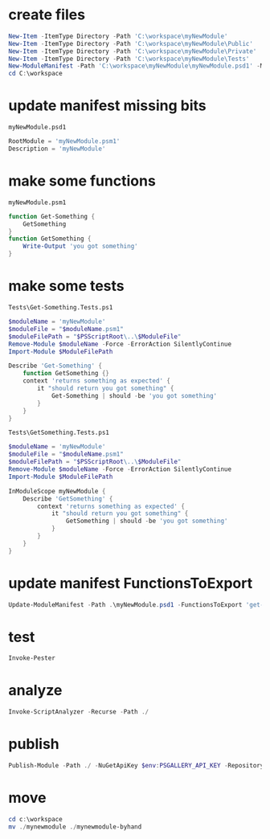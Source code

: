 
# create files

```powershell
New-Item -ItemType Directory -Path 'C:\workspace\myNewModule'
New-Item -ItemType Directory -Path 'C:\workspace\myNewModule\Public'
New-Item -ItemType Directory -Path 'C:\workspace\myNewModule\Private'
New-Item -ItemType Directory -Path 'C:\workspace\myNewModule\Tests'
New-ModuleManifest -Path 'C:\workspace\myNewModule\myNewModule.psd1' -ModuleVersion "2.0.0" -Author "YourNameHere"
cd C:\workspace
```

# update manifest missing bits

`myNewModule.psd1`

```powershell
RootModule = 'myNewModule.psm1'
Description = 'myNewModule'
```

# make some functions

`myNewModule.psm1`

```powershell
function Get-Something {
    GetSomething
}
function GetSomething {
    Write-Output 'you got something'
}
```

# make some tests

`Tests\Get-Something.Tests.ps1`

```powershell
$moduleName = 'myNewModule'
$moduleFile = "$moduleName.psm1"
$moduleFilePath = "$PSScriptRoot\..\$ModuleFile"
Remove-Module $moduleName -Force -ErrorAction SilentlyContinue
Import-Module $ModuleFilePath

Describe 'Get-Something' {
    function GetSomething {}
    context 'returns something as expected' {
        it "should return you got something" {
            Get-Something | should -be 'you got something'
        }
    }
}
```

`Tests\GetSomething.Tests.ps1`

```powershell
$moduleName = 'myNewModule'
$moduleFile = "$moduleName.psm1"
$moduleFilePath = "$PSScriptRoot\..\$ModuleFile"
Remove-Module $moduleName -Force -ErrorAction SilentlyContinue
Import-Module $ModuleFilePath

InModuleScope myNewModule {
    Describe 'GetSomething' {
        context 'returns something as expected' {
            it "should return you got something" {
                GetSomething | should -be 'you got something'
            }
        }
    }
}
```

# update manifest FunctionsToExport

```powershell
Update-ModuleManifest -Path .\myNewModule.psd1 -FunctionsToExport 'get-something'
```

# test

```powershell
Invoke-Pester
```

# analyze

```powershell
Invoke-ScriptAnalyzer -Recurse -Path ./
```

# publish

```powershell
Publish-Module -Path ./ -NuGetApiKey $env:PSGALLERY_API_KEY -Repository PSGallery
```

# move

```powershell
cd c:\workspace
mv ./mynewmodule ./mynewmodule-byhand
```

